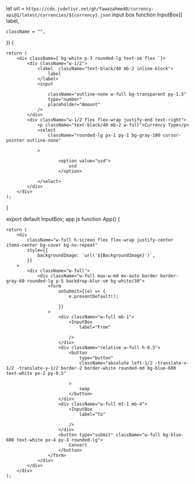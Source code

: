 let url = `https://cdn.jsdelivr.net/gh/fawazahmed0/currency-api@1/latest/currencies/${currency}.json`
input box
function InputBox({
    label,
    
    className = "",
}) {
   

    return (
        <div className={`bg-white p-3 rounded-lg text-sm flex `}>
            <div className="w-1/2">
                <label  className="text-black/40 mb-2 inline-block">
                    label
                </label>
                <input
                    
                    className="outline-none w-full bg-transparent py-1.5"
                    type="number"
                    placeholder="Amount"
                />
            </div>
            <div className="w-1/2 flex flex-wrap justify-end text-right">
                <p className="text-black/40 mb-2 w-full">Currency Type</p>
                <select
                    className="rounded-lg px-1 py-1 bg-gray-100 cursor-pointer outline-none"
                    
                >
                    
                        <option value="usd">
                            usd
                        </option>
                
                </select>
            </div>
        </div>
    );
}

export default InputBox;
app js
function App() {
    

    return (
        <div
            className="w-full h-screen flex flex-wrap justify-center items-center bg-cover bg-no-repeat"
            style={{
                backgroundImage: `url('${BackgroundImage}')`,
            }}
        >
            <div className="w-full">
                <div className="w-full max-w-md mx-auto border border-gray-60 rounded-lg p-5 backdrop-blur-sm bg-white/30">
                    <form
                        onSubmit={(e) => {
                            e.preventDefault();
                           
                        }}
                    >
                        <div className="w-full mb-1">
                            <InputBox
                                label="From"
                                
                            />
                        </div>
                        <div className="relative w-full h-0.5">
                            <button
                                type="button"
                                className="absolute left-1/2 -translate-x-1/2 -translate-y-1/2 border-2 border-white rounded-md bg-blue-600 text-white px-2 py-0.5"
                                
                            >
                                swap
                            </button>
                        </div>
                        <div className="w-full mt-1 mb-4">
                            <InputBox
                                label="To"
                                
                            />
                        </div>
                        <button type="submit" className="w-full bg-blue-600 text-white px-4 py-3 rounded-lg">
                            Convert 
                        </button>
                    </form>
                </div>
            </div>
        </div>
    );